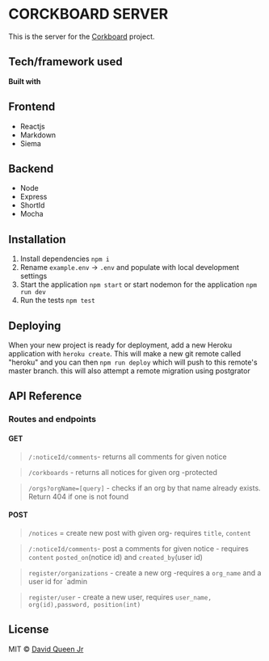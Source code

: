 # CORCKBOARD SERVER
This is the server for the [Corkboard](https://github.com/dcoollx/Corkboard-client) project.

## Tech/framework used

<b>Built with</b>
## Frontend
 - Reactjs
 - Markdown
 - Siema
## Backend
 - Node
 - Express
 - ShortId
 - Mocha
 

## Installation 
1. Install dependencies `npm i`
2. Rename `example.env` -> `.env` and populate with local development settings
3. Start the application `npm start` or start nodemon for the application `npm run dev`
4. Run the tests `npm test`

## Deploying

When your new project is ready for deployment, add a new Heroku application with `heroku create`. This will make a new git remote called "heroku" and you can then `npm run deploy` which will push to this remote's master branch.
this will also attempt a remote migration using postgrator

## API Reference

### Routes and endpoints

#### GET

>`/:noticeId/comments`- returns all comments for given notice

>`/corkboards` - returns all notices for given org -protected

> `/orgs?orgName=[query]` - checks if an org by that name already exists. Return 404 if one is not found

#### POST

>`/notices` = create new post with given org- requires `title`, `content`

>`/:noticeId/comments`- post a comments for given notice - requires `content` `posted_on`(notice id) and 
`created_by`(user id)

>`register/organizations` - create a new org -requires a `org_name` and a user id for `admin

>`register/user` - create a new user, requires `user_name, org(id),password, position(int)`



## License

MIT © [David Queen Jr](https://github.com/dcoollx)
